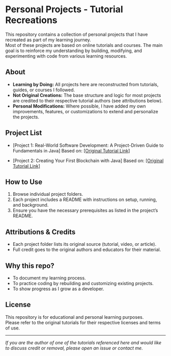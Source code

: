 # Personal Projects - Tutorial Recreations

This repository contains a collection of personal projects that I have recreated as part of my learning journey.  
Most of these projects are based on online tutorials and courses. The main goal is to reinforce my understanding by building, modifying, and experimenting with code from various learning resources.

## About

- **Learning by Doing:** All projects here are reconstructed from tutorials, guides, or courses I followed.
- **Not Original Creations:** The base structure and logic for most projects are credited to their respective tutorial authors (see attributions below).
- **Personal Modifications:** Where possible, I have added my own improvements, features, or customizations to extend and personalize the projects.

## Project List

- [Project 1: Real-World Software Development: A Project-Driven Guide to Fundamentals in Java] 
  Based on: [[Original Tutorial Link]](https://www.amazon.com/Real-World-Software-Development-Project-Driven-Fundamentals-ebook/dp/B0828B1HGH/ref=sr_1_11?crid=2L1ZG9NWSE4DF&dib=eyJ2IjoiMSJ9.jknA4IkYars_3l0IeYXXHaevqTkSn90scyl0eBUHSiiTJ1ECYZ-eOVzMHGXkI9Ui3Q2mWjsnjX1_lgPEyw3neaSf7Ommd9t7499hhxXKn_muzQrGBDmpk4ioJurdL4hA_uAh2MJ8y84zvd_Sh--1hTXaYp5JGCSSr4xZAKaNQSH83O_ZAtJA_LbY92u3qMdItKwychixL5M62kGBpdBuefnUtbYoCU5bckAaHPVh1kY.j17XyajH19boJhg_DaWRyezO3xhvmxPWiGNxvt6pLiI&dib_tag=se&keywords=software+development+java&qid=1755022452&s=books&sprefix=software+development+java%2Cstripbooks%2C87&sr=1-11)

- [Project 2: Creating Your First Blockchain with Java] 
  Based on: [[Original Tutorial Link]](https://medium.com/programmers-blockchain/create-simple-blockchain-java-tutorial-from-scratch-6eeed3cb03fa)
  

## How to Use

1. Browse individual project folders.
2. Each project includes a README with instructions on setup, running, and background.
3. Ensure you have the necessary prerequisites as listed in the project’s README.

## Attributions & Credits

- Each project folder lists its original source (tutorial, video, or article).
- Full credit goes to the original authors and educators for their material.

## Why this repo?

- To document my learning process.
- To practice coding by rebuilding and customizing existing projects.
- To show progress as I grow as a developer.

## License

This repository is for educational and personal learning purposes.  
Please refer to the original tutorials for their respective licenses and terms of use.

---

*If you are the author of one of the tutorials referenced here and would like to discuss credit or removal, please open an issue or contact me.*
